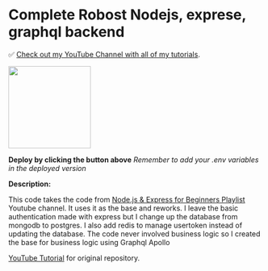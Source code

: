 # **Complete Robost Nodejs, exprese, graphql backend**

✅ [Check out my YouTube Channel with all of my tutorials](https://www.youtube.com/DaveGrayTeachesCode).

[<img src="https://cdn.gomix.com/2bdfb3f8-05ef-4035-a06e-2043962a3a13%2Fremix-button.svg" width="163px" />](https://glitch.com/edit/#!/import/github/gitdagray/mongo_async_crud)

**Deploy by clicking the button above**
_Remember to add your .env variables in the deployed version_

**Description:**

This code takes the code from [Node.js & Express for Beginners Playlist](https://www.youtube.com/playlist?list=PL0Zuz27SZ-6PFkIxaJ6Xx_X46avTM1aYw) Youtube channel. It uses it as the base and reworks. I leave the basic authentication made with express but I change up the database from mongodb to postgres. I also add redis to manage usertoken instead of updating the database. The code never involved business logic so I created the base for business logic using Graphql Apollo

[YouTube Tutorial](https://youtu.be/AWlLhRQJvtw) for original repository.
